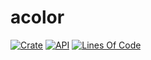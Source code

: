 # acolor

[![Crate](https://img.shields.io/crates/v/acolor.svg)](https://crates.io/crates/acolor)
[![API](https://docs.rs/acolor/badge.svg)](https://docs.rs/acolor/)
[![Lines Of Code](https://tokei.rs/b1/github/andamira/acolor?category=code)](https://github.com/andamira/acolor)


